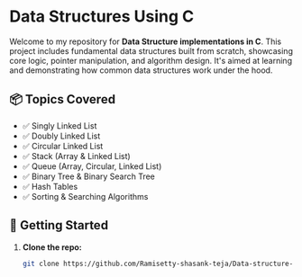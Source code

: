 # Data Structures Using C

Welcome to my repository for **Data Structure implementations in C**. This project includes fundamental data structures built from scratch, showcasing core logic, pointer manipulation, and algorithm design. It's aimed at learning and demonstrating how common data structures work under the hood. 
 
## 📦 Topics Covered

- ✅ Singly Linked List  
- ✅ Doubly Linked List  
- ✅ Circular Linked List  
- ✅ Stack (Array & Linked List)  
- ✅ Queue (Array, Circular, Linked List)  
- ✅ Binary Tree & Binary Search Tree  
- ✅ Hash Tables  
- ✅ Sorting & Searching Algorithms  

## 🚀 Getting Started

1. **Clone the repo:**
   ```bash
   git clone https://github.com/Ramisetty-shasank-teja/Data-structure-using-c.git
